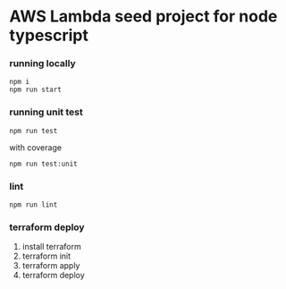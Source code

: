 # AWS Lambda seed project for node typescript

### running locally

```
npm i
npm run start
```

### running unit test

```
npm run test
```

with coverage

```
npm run test:unit
```

### lint

```
npm run lint
```

### terraform deploy

1. install terraform
2. terraform init
3. terraform apply
4. terraform deploy
